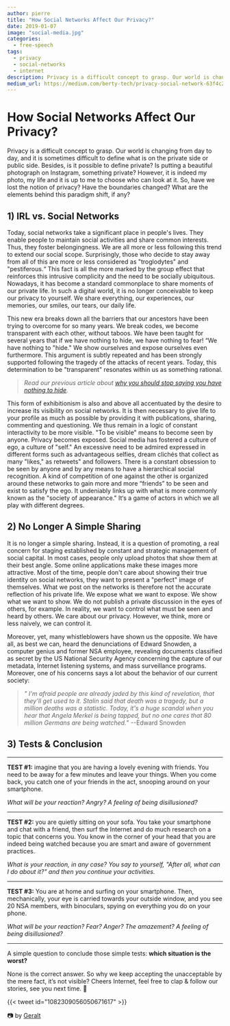 ```yaml
---
author: pierre
title: "How Social Networks Affect Our Privacy?"
date: 2019-01-07
image: "social-media.jpg"
categories:
  - free-speech
tags:
  - privacy
  - social-networks
  - internet
description: Privacy is a difficult concept to grasp. Our world is changing from day to day, and it is sometimes difficult to define what is on the private side or public side. Is putting a beautiful photograph on Instagram, something private?
medium_url: https://medium.com/berty-tech/privacy-social-network-63f4c239a208
---
```



# How Social Networks Affect Our Privacy?
Privacy is a difficult concept to grasp. Our world is changing from day to day, and it is sometimes difficult to define what is on the private side or public side. Besides, is it possible to define private? Is putting a beautiful photograph on Instagram, something private? However, it is indeed my photo, my life and it is up to me to choose who can look at it. So, have we lost the notion of privacy? Have the boundaries changed? What are the elements behind this paradigm shift, if any?

## 1) IRL vs. Social Networks

Today, social networks take a significant place in people's lives. They enable people to maintain social activities and share common interests. Thus, they foster belongingness. We are all more or less following this trend to extend our social scope. Surprisingly, those who decide to stay away from all of this are more or less considered as "troglodytes" and "pestiferous.“ This fact is all the more marked by the group effect that reinforces this intrusive complicity and the need to be socially ubiquitous. Nowadays, it has become a standard commonplace to share moments of our private life. In such a digital world, it is no longer conceivable to keep our privacy to yourself. We share everything, our experiences, our memories, our smiles, our tears, our daily life.

This new era breaks down all the barriers that our ancestors have been trying to overcome for so many years. We break codes, we become transparent with each other, without taboos. We have been taught for several years that if we have nothing to hide, we have nothing to fear! “We have nothing to "hide."  We show ourselves and expose ourselves even furthermore. This argument is subtly repeated and has been strongly supported following the tragedy of the attacks of recent years. Today, this determination to be "transparent" resonates within us as something rational.

> _Read our previous article about [ why you should stop saying you have nothing to hide](https://berty.tech/blog/nothing-to-hide/)._

This form of exhibitionism is also and above all accentuated by the desire to increase its visibility on social networks. It is then necessary to give life to your profile as much as possible by providing it with publications, sharing, commenting and questioning. We thus remain in a logic of constant interactivity to be more visible. "To be visible" means to become seen by anyone.  Privacy becomes exposed. Social media has fostered a culture of ego, a culture of "self." An excessive need to be admired expressed in different forms such as advantageous selfies, dream clichés that collect as many "likes," as retweets" and followers. There is a constant obsession to be seen by anyone and by any means to have a hierarchical social recognition. A kind of competition of one against the other is organized around these networks to gain more and more “friends” to be seen and exist to satisfy the ego. It undeniably links up with what is more commonly known as the "society of appearance." It‘s a game of actors in which we all play with different degrees.

## 2) No Longer A Simple Sharing

It is no longer a simple sharing. Instead, it is a question of promoting, a real concern for staging established by constant and strategic management of social capital.   In most cases, people only upload photos that show them at their best angle. Some online applications make these images more attractive. Most of the time, people don't care about showing their true identity on social networks, they want to present a "perfect" image of themselves. What we post on the networks is therefore not the accurate reflection of his private life. We expose what we want to expose. We show what we want to show. We do not publish a private discussion in the eyes of others, for example. In reality, we want to control what must be seen and heard by others. We care about our privacy. However, we think, more or less naively, we can control it.


Moreover, yet, many whistleblowers have shown us the opposite. We have all, as best we can, heard the denunciations of Edward Snowden, a computer genius and former NSA employee, revealing documents classified as secret by the US National Security Agency concerning the capture of our metadata, Internet listening systems, and mass surveillance programs. Moreover, one of his concerns says a lot about the behavior of our current society:

> _" I'm afraid people are already jaded by this kind of revelation, that they'll get used to it. Stalin said that death was a tragedy, but a million deaths was a statistic. Today, it's a huge scandal when you hear that Angela Merkel is being tapped, but no one cares that 80 million Germans are being watched._" --Edward Snowden

## 3) Tests & Conclusion

***

**TEST #1:** imagine that you are having a lovely evening with friends. You need to be away for a few minutes and leave your things. When you come back, you catch one of your friends in the act, snooping around on your smartphone.

*What will be your reaction?  Angry? A feeling of being disillusioned?*

***

**TEST #2:** you are quietly sitting on your sofa. You take your smartphone and chat with a friend, then surf the Internet and do much research on a topic that concerns you. You know in the corner of your head that you are indeed being watched because you are smart and aware of government practices.

*What is your reaction, in any case? You say to yourself, "After all, what can I do about it?" and then you continue your activities.*

***

**TEST #3:** You are at home and surfing on your smartphone. Then, mechanically, your eye is carried towards your outside window, and you see 20 NSA members, with binoculars, spying on everything you do on your phone.

*What will be your reaction? Fear? Anger? The amazement? A feeling of being disillusioned?*

***

A simple question to conclude those simple tests: **which situation is the worst?**

 None is the correct answer. So why we keep accepting the unacceptable by the mere fact, it’s not visible? Cheers Internet, feel free to clap & follow our stories, see you next time. 🤫

{{< tweet id="1082309056050671617" >}}

📷 by [Geralt](https://pixabay.com/fr/homme-d-affaires-kaufmann-tablette-3847389/)
